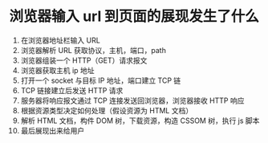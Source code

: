 # 浏览器输入 url 到页面的展现发生了什么

1. 在浏览器地址栏输入 URL
2. 浏览器解析 URL 获取协议，主机，端口，path
3. 浏览器组装一个 HTTP（GET）请求报文
4. 浏览器获取主机 ip 地址
5. 打开一个 socket 与目标 IP 地址，端口建立 TCP 链
6. TCP 链接建立后发送 HTTP 请求
7. 服务器将响应报文通过 TCP 连接发送回浏览器，浏览器接收 HTTP 响应
8. 根据资源类型决定如何处理（假设资源为 HTML 文档）
9. 解析 HTML 文档，构件 DOM 树，下载资源，构造 CSSOM 树，执行 js 脚本
10. 最后展现出来给用户
